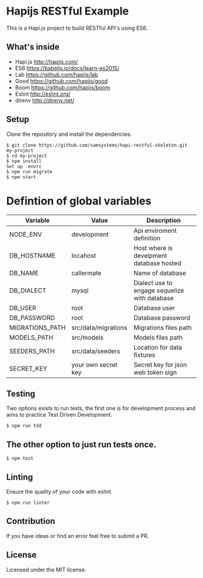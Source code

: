 # Hapijs RESTful Example
This is a Hapi.js project to build RESTful API's using ES6.

## What's inside
 - Hapi.js http://hapijs.com/
 - ES6 https://babeljs.io/docs/learn-es2015/
 - Lab https://github.com/hapijs/lab
 - Good https://github.com/hapijs/good
 - Boom https://github.com/hapijs/boom
 - Eslint http://eslint.org/
 - direnv http://direnv.net/

## Setup
Clone the repository and install the dependencies.

    $ git clone https://github.com/samsystems/hapi-restful-skeleton.git my-project
    $ cd my-project
    $ npm install
    Set up .envrc
    $ npm run migrate
    $ npm start

# Defintion of global variables
| Variable         | Value                       | Description                                    |
|------------------|-----------------------------|------------------------------------------------|
| NODE_ENV         | development                 | Api enviroment definition                      |
| DB_HOSTNAME      | locahost                    | Host where is develpment database hosted       |
| DB_NAME          | callermate                  | Name of database                               |
| DB_DIALECT       | mysql                       | Dialect use to engage sequelize with database  |
| DB_USER          | root                        | Database user                                  |
| DB_PASSWORD      | root                        | Database password                              |
| MIGRATIONS_PATH  | src/data/migrations         | Migrations files path                          |
| MODELS_PATH      | src/models                  | Models files path                              |
| SEEDERS_PATH     | src/data/seeders            | Location for data fixtures                     |
| SECRET_KEY       | your own secret key         | Secret key for json web token sign             |

## Testing
Two options exists to run tests, the first one is for development process and aims to practice Test Driven Development.

    $ npm run tdd

## The other option to just run tests once.

    $ npm test

## Linting
Ensure the quality of your code with eslint.

    $ npm run linter

## Contribution
If you have ideas or find an error feel free to submit a PR.

## License
Licensed under the MIT license.
